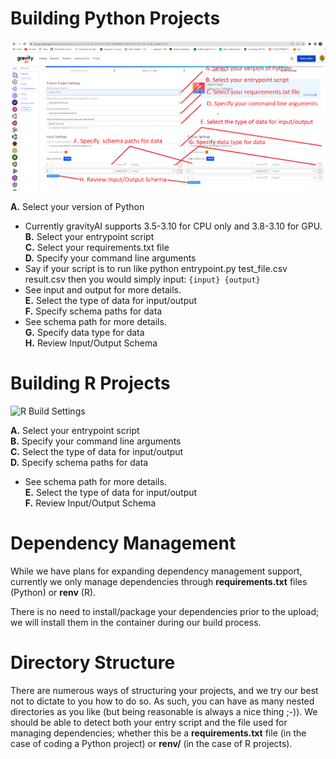 # Building Python Projects
![Python Build Settings](./img/Python_BuildSettings.png)


**A.** Select your version of Python <br/>
- Currently gravityAI supports 3.5-3.10 for CPU only and 3.8-3.10 for GPU. <br/>
**B.** Select your entrypoint script <br/>
**C.** Select your requirements.txt file <br/>
**D.** Specify your command line arguments <br/>
- Say if your script is to run like 
python entrypoint.py test_file.csv result.csv
then you would simply input: 
```{input} {output}``` <br/>
- See input and output for more details. <br/> 
**E.** Select the type of data for input/output <br/>
**F.** Specify schema paths for data <br/>
- See schema path for more details. <br/>
**G.** Specify data type for data <br/>
**H.** Review Input/Output Schema <br/>


# Building R Projects
![R Build Settings](./img/R_BuildSettings.png)

**A.** Select your entrypoint script <br/>
**B.** Specify your command line arguments <br/>
**C.** Select the type of data for input/output <br/>
**D.** Specify schema paths for data <br/>
- See schema path for more details. <br/>
**E.** Select the type of data for input/output <br/>
**F.** Review Input/Output Schema <br/>


# Dependency Management

While we have plans for expanding dependency management support, currently we only manage dependencies through **requirements.txt** files (Python) or **renv** (R).  

There is no need to install/package your dependencies prior to the upload; we will install them in the container during our build process.

# Directory Structure

There are numerous ways of structuring your projects, and we try our best not to dictate to you how to do so. As such, you can have as many nested directories as you like (but being reasonable is always a nice thing ;-)).  We should be able to detect both your entry script and the file used for managing dependencies; whether this be a **requirements.txt** file (in the case of coding a Python project) or **renv/** (in the case of R projects).